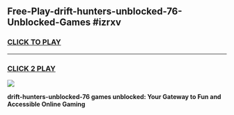 
## Free-Play-drift-hunters-unblocked-76-Unblocked-Games #izrxv
<h3>
<a href="https://news.freeplayer.one?title=drift-hunters-unblocked-76&ref=8M">CLICK TO PLAY</a></h3>
<hr>

<h3>
<a href="https://news.freeplayer.one?title=drift-hunters-unblocked-76&ref=8M">CLICK 2 PLAY</a>
  
</h3>

<a href="https://news.freeplayer.one?title=drift-hunters-unblocked-76&ref=8M"><img src="https://clearcache.store/games.png"></a>


**drift-hunters-unblocked-76 games unblocked: Your Gateway to Fun and Accessible Online Gaming**
